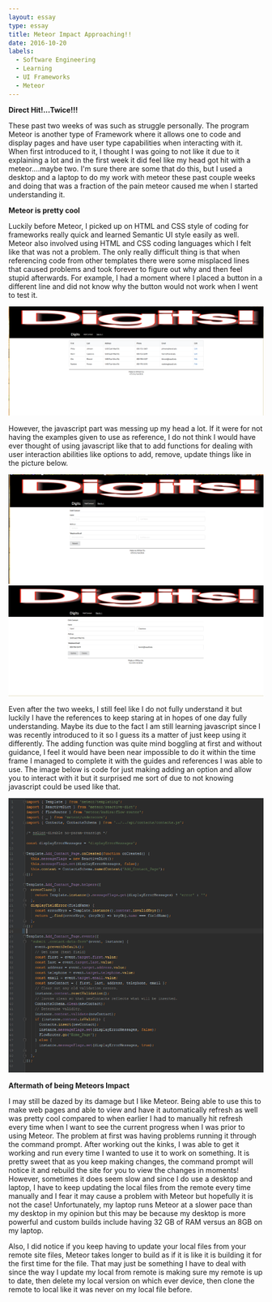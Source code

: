 ```yaml
---
layout: essay
type: essay
title: Meteor Impact Approaching!!
date: 2016-10-20
labels:
  - Software Engineering
  - Learning
  - UI Frameworks
  - Meteor
---
```


**Direct Hit!...Twice!!!**

These past two weeks of was such as struggle personally. The program Meteor is another type of Framework where it allows one to code and display
pages and have user type capabilities when interacting with it. When first introduced to it, I thought I was going to not like it due to it 
explaining a lot and in the first week it did feel like my head got hit with a meteor....maybe two. I'm sure there are some that do this, but I 
used a desktop and a laptop to do my work with meteor these past couple weeks and doing that was a fraction of the pain meteor caused me when I
started understanding it. 

**Meteor is pretty cool**

Luckily before Meteor, I picked up on HTML and CSS style of coding for frameworks really quick and learned Semantic UI style easily as well. Meteor also 
involved using HTML and CSS coding languages which I felt like that was not a problem. The only really difficult thing is that when referencing code from 
other templates there were some misplaced lines that caused problems and took forever to figure out why and then feel stupid afterwards. For example, I had a 
moment where I placed a button in a different line and did not know why the button would not work when I went to test it. 

<img class="ui image" src="../images/Digits-Home-Page.png">

However, the javascript part was messing up my head a lot. If it were for not having the examples given to use as reference, I do not think I would have ever thought
of using javascript like that to add functions for dealing with user interaction abilities like options to add, remove, update things like in the picture below.

<img class="ui image" src="../images/add-contact-page.png">

<img class="ui image" src="../images/edit-delete-Page.png">

Even after the two weeks, I still feel like I do not fully understand it but luckily I have the references to keep staring at in hopes of one day fully understanding.
Maybe its due to the fact I am still learning javascript since I was recently introduced to it so I guess its a matter of just keep using it differently. The adding
function was quite mind boggling at first and without guidance, I feel it would have been near impossible to do it within the time frame I managed to complete it with
the guides and references I was able to use. The image below is code for just making adding an option and allow you to interact with it but it surprised me sort of due 
to not knowing javascript could be used like that.

<img class="ui image" src="../images/add-contact-code.png">

**Aftermath of being Meteors Impact**

I may still be dazed by its damage but I like Meteor. Being able to use this to make web pages and able to view and have it automatically refresh as well was pretty cool
compared to when earlier I had to manually hit refresh every time when I want to see the current progress when I was prior to using Meteor. The problem at first was having
problems running it through the command prompt. After working out the kinks, I was able to get it working and run every time I wanted to use it to work on something. It is
pretty sweet that as you keep making changes, the command prompt will notice it and rebuild the site for you to view the changes in moments! However, sometimes it does seem slow
and since I do use a desktop and laptop, I have to keep updating the local files from the remote every time manually and I fear it may cause a problem with Meteor but hopefully it is
not the case! Unfortunately, my laptop runs Meteor at a slower pace than my desktop in my opinion but this may be because my desktop is more powerful and custom builds include having
32 GB of RAM versus an 8GB on my laptop. 

Also, I did notice if you keep having to update your local files from your remote site files, Meteor takes longer to build as if it is like it is building it for the first time 
for the file. That may just be something I have to deal with since the way I update my local from remote is making sure my remote is up to date, then delete my local version on which
ever device, then clone the remote to local like it was never on my local file before.